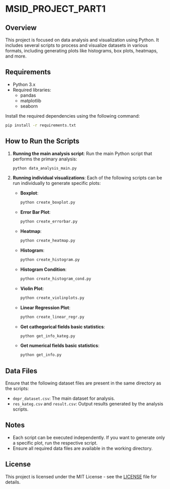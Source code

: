 
# MSID_PROJECT_PART1

## Overview
This project is focused on data analysis and visualization using Python. It includes several scripts to process and visualize datasets in various formats, including generating plots like histograms, box plots, heatmaps, and more.

## Requirements
- Python 3.x
- Required libraries:
    - pandas
    - matplotlib
    - seaborn

Install the required dependencies using the following command:
```bash
pip install -r requirements.txt
```

## How to Run the Scripts
1. **Running the main analysis script**:
   Run the main Python script that performs the primary analysis:
   ```bash
   python data_analysis_main.py
   ```

2. **Running individual visualizations**:
   Each of the following scripts can be run individually to generate specific plots:

   - **Boxplot**:
     ```bash
     python create_boxplot.py
     ```
   - **Error Bar Plot**:
     ```bash
     python create_errorbar.py
     ```
   - **Heatmap**:
     ```bash
     python create_heatmap.py
     ```
   - **Histogram**:
     ```bash
     python create_histogram.py
     ```
    - **Histogram Condition**:
       ```bash
       python create_histogram_cond.py
       ```
     - **Violin Plot**:
       ```bash
       python create_violinplots.py
       ```
     - **Linear Regression Plot**:
       ```bash
       python create_linear_regr.py
       ```
    - **Get cathegorical fields basic statistics**:
       ```bash
       python get_info_kateg.py
       ```
     - **Get numerical fields basic statistics**:
       ```bash
       python get_info.py
       ```

## Data Files
Ensure that the following dataset files are present in the same directory as the scripts:
- `depr_dataset.csv`: The main dataset for analysis.
- `res_kateg.csv` and `result.csv`: Output results generated by the analysis scripts.

## Notes
- Each script can be executed independently. If you want to generate only a specific plot, run the respective script.
- Ensure all required data files are available in the working directory.

## License
This project is licensed under the MIT License - see the [LICENSE](LICENSE) file for details.
